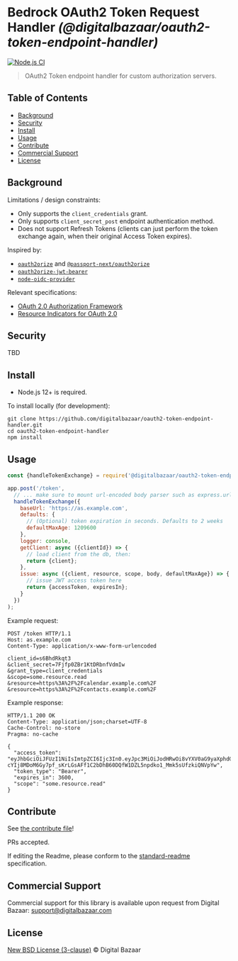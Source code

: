 # Bedrock OAuth2 Token Request Handler _(@digitalbazaar/oauth2-token-endpoint-handler)_

[![Node.js CI](https://github.com/digitalbazaar/oauth2-token-endpoint-handler/workflows/Node.js%20CI/badge.svg)](https://github.com/digitalbazaar/oauth2-token-endpoint-handler/actions?query=workflow%3A%22Node.js+CI%22)

> OAuth2 Token endpoint handler for custom authorization servers.

## Table of Contents

- [Background](#background)
- [Security](#security)
- [Install](#install)
- [Usage](#usage)
- [Contribute](#contribute)
- [Commercial Support](#commercial-support)
- [License](#license)

## Background

Limitations / design constraints:

* Only supports the `client_credentials` grant.
* Only supports `client_secret_post` endpoint authentication method.
* Does not support Refresh Tokens (clients can just perform the token exchange
  again, when their original Access Token expires).

Inspired by:

 * [`oauth2orize`](https://github.com/jaredhanson/oauth2orize) and
   [`@passport-next/oauth2orize`](https://github.com/passport-next/oauth2orize)
 * [`oauth2orize-jwt-bearer`](https://github.com/xtuple/oauth2orize-jwt-bearer)
 * [`node-oidc-provider`](https://github.com/panva/node-oidc-provider)

Relevant specifications:

* [OAuth 2.0 Authorization Framework](https://tools.ietf.org/html/rfc6749)
* [Resource Indicators for OAuth 2.0](https://tools.ietf.org/html/rfc8707)

## Security

TBD

## Install

- Node.js 12+ is required.

To install locally (for development):

```
git clone https://github.com/digitalbazaar/oauth2-token-endpoint-handler.git
cd oauth2-token-endpoint-handler
npm install
```

## Usage

```js
const {handleTokenExchange} = require('@digitalbazaar/oauth2-token-endpoint-handler');

app.post('/token',
  // ... make sure to mount url-encoded body parser such as express.urlencoded()
  handleTokenExchange({
    baseUrl: 'https://as.example.com',
    defaults: {
      // (Optional) token expiration in seconds. Defaults to 2 weeks
      defaultMaxAge: 1209600
    },
    logger: console,
    getClient: async ({clientId}) => {
      // load client from the db, then:
      return {client};
    },
    issue: async ({client, resource, scope, body, defaultMaxAge}) => {
      // issue JWT access token here
      return {accessToken, expiresIn};
    }
  })
);
```

Example request:

```
POST /token HTTP/1.1
Host: as.example.com
Content-Type: application/x-www-form-urlencoded

client_id=s6BhdRkqt3
&client_secret=7Fjfp0ZBr1KtDRbnfVdmIw
&grant_type=client_credentials
&scope=some.resource.read
&resource=https%3A%2F%2Fcalendar.example.com%2F
&resource=https%3A%2F%2Fcontacts.example.com%2F
```

Example response:

```
HTTP/1.1 200 OK
Content-Type: application/json;charset=UTF-8
Cache-Control: no-store
Pragma: no-cache

{
  "access_token": "eyJhbGciOiJFUzI1NiIsImtpZCI6Ijc3In0.eyJpc3MiOiJodHRwOi8vYXV0aG9yaXphdGlvbi1zZXJ2ZXIuZXhhbXBsZS5jb20iLCJzdWIiOiJfX2JfYyIsImV4cCI6MTU4ODQyMDgwMCwic2NvcGUiOiJjYWxlbmRhciIsImF1ZCI6Imh0dHBzOi8vY2FsLmV4YW1wbGUuY29tLyJ9.nNWJ2dXSxaDRdMUKlzs-cYIj8MDoM6Gy7pf_sKrLGsAFf1C2bDhB60DQfW1DZL5npdko1_Mmk5sUfzkiQNVpYw",
  "token_type": "Bearer",
  "expires_in": 3600,
  "scope": "some.resource.read"
}
```

## Contribute

See [the contribute file](https://github.com/digitalbazaar/bedrock/blob/master/CONTRIBUTING.md)!

PRs accepted.

If editing the Readme, please conform to the
[standard-readme](https://github.com/RichardLitt/standard-readme) specification.

## Commercial Support

Commercial support for this library is available upon request from
Digital Bazaar: support@digitalbazaar.com

## License

[New BSD License (3-clause)](LICENSE) © Digital Bazaar
